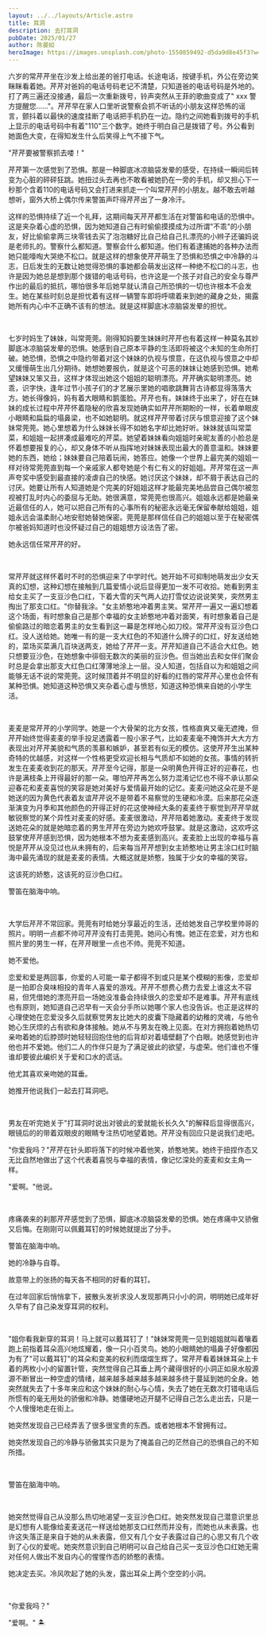 ```yaml
---
layout: ../../layouts/Article.astro
title: 耳洞
description: 去打耳洞
pubDate: 2025/01/27
author: 陈晏如 
heroImage: https://images.unsplash.com/photo-1550859492-d5da9d8e45f3?w=400&auto=format&fit=crop&q=60
---
```


六岁的常芹芹坐在沙发上给出差的爸打电话。长途电话，按键手机，外公在旁边笑眯眯看着她。芹芹对爸妈的电话号码老记不清楚，只知道爸的电话号码是外地的。打了两三遍还没接通，最后一次重新拨号，铃声突然从王菲的歌曲变成了" xxx 警方提醒您……"。芹芹早在家人口里听说警察会抓不听话的小朋友这样恐怖的谣言，颤抖着以最快的速度挂断了电话把手机扔在一边。隐约之间她看到拨号的手机上显示的电话号码中有着"110"三个数字。她终于明白自己是拨错了号。外公看到她面色大变，在得知发生什么后笑得上气不接下气。

"芹芹要被警察抓去喽！"

芹芹第一次感觉到了恐惧。那是一种脚底冰凉脑袋发晕的感受，在持续一瞬间后转变为心脏的砰砰狂跳。她扭过头去再也不敢看被她扔在一旁的手机，却又担心下一秒那个含着110的电话号码又会打进来抓走一个叫常芹芹的小朋友。越不敢去听越想听，窗外大桥上偶尔传来警笛声吓得芹芹出了一身冷汗。

这样的恐惧持续了近一个礼拜，这期间每天芹芹都生活在对警笛和电话的恐惧中。这是夹杂着心虚的恐惧，因为她知道自己有时偷偷摸摸成为过所谓"不乖"的小朋友，好比偷偷拿两三块零钱去买了泡泡糖好比自己给自己扎漂亮的小辫子还骗妈说是老师扎的。警察什么都知道。警察会什么都知道。他们有着逮捕她的各种办法而她只能嚎啕大哭绝不松口。就是这样的想象使芹芹萌生了恐惧和恐惧之中冷静的斗志，日后发生的无数让她觉得恐惧的事她都会萌发出这样一种绝不松口的斗志，也许是因为她总是想到那个拨错的电话号码，也许这是一个孩子对自己的安全与尊严作出的最后的抵抗，哪怕很多年后她早就认清自己所恐惧的一切也许根本不会发生。她在某些时刻总是担忧着有这样一辆警车即将呼啸着来到她的藏身之处，揭露她所有内心中不正确不该有的想法。就是这样脚底冰凉脑袋发晕的担忧。

<br/>

七岁时妈生了妹妹，叫常莞莞。刚得知妈要生妹妹时芹芹也有着这样一种莫名其妙脚底冰凉脑袋发晕的恐惧。她感到自己原本平静的生活即将被这个未知的生命所打破。她恐惧，恐惧之中隐约带着对这个妹妹的仇视与恨意，在这仇视与恨意之中却又缓慢萌生出几分期待。她想她要报仇，就是这个可恶的妹妹让她感到恐惧。她希望妹妹又笨又丑，这样才体现出她这个姐姐的聪明漂亮。芹芹确实聪明漂亮。她乖，识字快，逢年过节小孩子们的才艺展示里她的唱歌跳舞背古诗都显得落落大方。她长得像妈，妈有着大眼睛和鹅蛋脸。芹芹也有。妹妹终于出来了，好在在妹妹的成长过程中芹芹怀着隐秘的欣喜发现她确实如芹芹所期盼的一样，长着单眼皮小眼睛和扁扁的塌鼻梁，也不如她聪明。就这样芹芹带着讨厌与恨意迎接了这个妹妹常莞莞。她心里想着为什么妹妹长得不如她名字却比她好听。妹妹就该叫常菜菜，和姐姐一起拼凑成最难吃的芹菜。她望着妹妹看向姐姐时亲昵友善的小脸总是怀着想要报复的心，却又身体不听从指挥地对妹妹表现出最大的善意温和。妹妹要她的东西，她给；妹妹要自己陪着玩闹，她答应。她像一个世界上最完美的姐姐一样对待常莞莞直到每一个亲戚家人都夸她是个有仁有义的好姐姐。芹芹常在这一声声夸奖中感受到最直接的凌虐自己的快感。她讨厌这个妹妹，却不屑于表达自己的讨厌。她要让所有人知道她是个完美的好姐姐这样才能最完美地品尝自己偶尔被忽视被打乱时内心的委屈与无助。她很满意，常莞莞也很高兴。姐姐永远都是她最亲近最信任的人，她可以把自己所有的心事所有的秘密永远毫无保留奉献给姐姐，姐姐永远会温柔耐心地安慰她替她保密。莞莞是那样信任自己的姐姐以至于在秘密偶尔被爸妈知道时也没怀疑过自己的姐姐想方设法告了密。

她永远信任常芹芹的好。

<br/>

常芹芹就这样怀着时不时的恐惧迎来了中学时代。她开始不可抑制地萌发出少女天真的幻想，这种幻想在接触到几篇爱情小说后显得更加一发不可收拾。她看到男主给女主买了一支豆沙色口红，下着大雪的天气两人边打雪仗边说说笑笑，突然男主掏出了那支口红。"你替我涂。"女主娇憨地冲着男主笑。常芹芹一遍又一遍幻想着这个场面，有时想象自己是那个幸福的女主娇憨地冲着对面笑，有时想象着自己是偷偷路过的暗恋着男主的女生看到这一幕是怎样地心如刀绞。常芹芹没有豆沙色口红。没人送给她。她唯一有的是一支大红色的不知道什么牌子的口红，好友送给她的，菜场买菜满几百块送两支，她给了芹芹一支。芹芹知道自己不适合大红色。她只想要豆沙色，在她想象中徘徊无数次的美丽的豆沙色。但当她出去和女伴们聚会时总是会拿出那支大红色口红薄薄地涂上一层。没人知道，包括自以为和姐姐之间能够无话不说的常莞莞。这时候顶着并不明显的好看的红唇的常芹芹心里也会怀有某种恐惧。她知道这种恐惧又夹杂着心虚与愤怒，知道这种恐惧来自她的小学生活。

<br/>

麦麦是常芹芹的小学同学。她是一个大骨架的北方女孩，性格直爽又毫无遮掩，但芹芹始终觉得麦麦的举手投足透露着一股小家子气，比如麦麦毫不掩饰并大大方方表现出对芹芹美貌和气质的羡慕和嫉妒，甚至若有似无的模仿。这使芹芹生出某种奇特的优越感，对这样一个性格更受欢迎长相与气质却不如她的女孩。事情的转折发生在麦麦收到花的那天。芹芹至今记得，那是一朵明黄色开得正好的迎春花，也许是满枝条上开得最好的那一朵。哪怕芹芹再怎么努力混淆记忆也不得不承认那朵迎春花和麦麦喜悦的笑容是她对美好与爱情最开始的记忆。麦麦问她这朵花是不是她送的因为黄色代表着友谊芹芹说不是带着不易察觉的生硬和冷漠。后来那花朵逐渐演变为月季和其他颜色的开得正好的花这使神经大条的麦麦终于察觉到芹芹早就敏锐察觉的某个异性对麦麦的好感。麦麦很激动，芹芹陪着她激动。麦麦终于发现送她花朵的就是她暗恋着的男生芹芹在旁边为她欢呼鼓掌。就是这激动，这欢呼这鼓掌使芹芹感到恐惧，因为她根本不想为麦麦感到高兴。麦麦脸上出现的幸福与喜悦是芹芹从没见过也从未拥有的，后来每当芹芹想到女主娇憨地让男主涂口红时脑海中最先涌现的就是麦麦的表情。大概这就是娇憨，独属于少女的幸福的笑容。

这该死的娇憨，这该死的豆沙色口红。

警笛在脑海中响。

<br/>

大学后芹芹不常回家。莞莞有时给她分享最近的生活，还给她发自己学校里帅哥的照片。明明一点都不帅可芹芹没有打击莞莞。她问心有愧。她正在恋爱，对方也和照片里的男生一样，在芹芹眼里一点也不帅。莞莞不知道。

她不爱他。

恋爱和爱是两回事，你爱的人可能一辈子都得不到或只是某个模糊的影像，恋爱却是一拍即合臭味相投的青年人喜爱的游戏。芹芹不想费心费力去爱上谁这太不容易，但凭借她的漂亮开启一场她没准备会持续很久的恋爱却不是难事。芹芹有底线也有原则，她知道自己迟早有一天会分手所以她哪个家人也没告诉。也正是这样的心理使她在恋爱没多久后就察觉男友比她大的皮囊下隐藏着的幼稚的灵魂，与他令她心生厌烦的占有欲和身体接触。她从不与男友在晚上见面。在对方拥抱着她热切亲吻着她的后脖颈时她轻轻回抱住他的后背却对着墙壁翻了个白眼。她感觉到也许他也并不爱她。他们二人的作伴只是为了满足彼此的欲望，与虚荣。他们谁也不懂谁却要彼此编织关于爱和口水的谎话。

他尤其喜欢亲吻她的耳垂。

她推开他说我们一起去打耳洞吧。

<br/>

男友在听完她关于"打耳洞时说出对彼此的爱就能长长久久"的解释后显得很高兴，眼镜后的的带着双眼皮的眼睛专注热切地望着她。芹芹没有回应只是说我们走吧。

"你爱我吗？"芹芹在针头即将落下的时候冲着他笑，娇憨地笑。她终于扭捏作态又无比自然地做出了这个代表着喜悦与幸福的表情，像记忆深处的麦麦和女主角一样。

"爱啊。"他说。

<br/>

疼痛袭来的刹那芹芹感觉到了恐惧，脚底冰凉脑袋发晕的恐惧。她在疼痛中又骄傲又后悔。在刚刚可以佩戴耳钉的时候她就提出了分手。

警笛在脑海中响。

她的冷静与自尊。

故意带上的张扬的每天各不相同的好看的耳钉。

在过年回家后悄悄拿下，披散头发祈求没人发现那两只小小的洞，明明她已成年好久早有了自己染发穿耳洞的权利。

<br/>

"姐你看我新穿的耳洞！马上就可以戴耳钉了！"妹妹常莞莞一见到姐姐就叫着嚷着跑上前指着耳朵高兴地炫耀着，像一只小百灵鸟。她的小眼睛她的塌鼻子好像都因为有了"可以戴耳钉"的耳朵和变美的权利而熠熠生辉了。常芹芹看着妹妹耳朵上卡着的两枚小小的留置针管，突然觉得自己耳垂上两个藏得很好的小洞正如泉水般源源不断冒出一种空虚的情绪，越来越多越来越多越来越多终于蔓延到她的全身。她突然就失去了十多年来应和这个妹妹的耐心与心情，失去了她在无数次打错电话后所惯有的毫无用处的骄傲和冷静。她僵硬地迈开腿不记得自己怎么走出去，只是一个人慢慢地走在街上。

她突然发现自己已经弄丢了很多很宝贵的东西。或者她根本不曾拥有过。

她突然发现自己的冷静与骄傲其实只是为了掩盖自己的茫然自己的恐惧自己的不知所措。

<br/>

警笛在脑海中响。

<br/>

她突然觉得自己从没那么热切地渴望一支豆沙色口红。她突然发现自己潜意识里总是幻想有人能像给麦麦送花一样送给她那支口红然而并没有，而她也从未表露。也许这失落正是来自于她的从未表露，但又有几个女子表露过自己的心思又有几个收到了心仪的爱呢。她突然意识到自己明明可以自己给自己买一支豆沙色口红她无需对任何人做出不发自内心的惺惺作态的娇憨的表情。

她决定去买。冷风吹起了她的头发，露出耳朵上两个空空的小洞。

<br/>

"你爱我吗？"

"爱啊。" 🏝️
